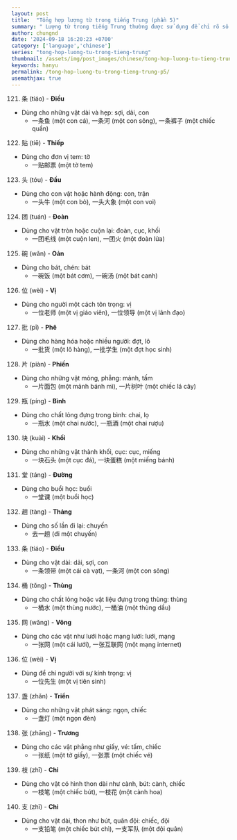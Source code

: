```yaml
---
layout: post
title:  "Tổng hợp lượng từ trong tiếng Trung (phần 5)"
summary: " Lượng từ trong tiếng Trung thường được sử dụng để chỉ rõ số lượng hoặc mức độ của một đối tượng nào đó trong câu"
author: chungnd
date: '2024-09-18 16:20:23 +0700'
category: ['language','chinese']
series: "tong-hop-luong-tu-trong-tieng-trung"
thumbnail: /assets/img/post_images/chinese/tong-hop-luong-tu-tieng-trung-2.webp
keywords: hanyu
permalink: /tong-hop-luong-tu-trong-tieng-trung-p5/
usemathjax: true
---
```


121. 条 (tiáo) - **Điều**
* Dùng cho những vật dài và hẹp: sợi, dải, con
  - 一条鱼 (một con cá), 一条河 (một con sông), 一条裤子 (một chiếc quần)

122. 贴 (tiē) - **Thiếp**
* Dùng cho đơn vị tem: tờ
  - 一贴邮票 (một tờ tem)

123. 头 (tóu) - **Đầu**
* Dùng cho con vật hoặc hành động: con, trận
  - 一头牛 (một con bò), 一头大象 (một con voi)

124. 团 (tuán) - **Đoàn**
* Dùng cho vật tròn hoặc cuộn lại: đoàn, cục, khối
  - 一团毛线 (một cuộn len), 一团火 (một đoàn lửa)

125. 碗 (wǎn) - **Oản**
* Dùng cho bát, chén: bát
  - 一碗饭 (một bát cơm), 一碗汤 (một bát canh)

126. 位 (wèi) - **Vị**
* Dùng cho người một cách tôn trọng: vị
  - 一位老师 (một vị giáo viên), 一位领导 (một vị lãnh đạo)

127. 批 (pī) - **Phê**
* Dùng cho hàng hóa hoặc nhiều người: đợt, lô
  - 一批货 (một lô hàng), 一批学生 (một đợt học sinh)

128. 片 (piàn) - **Phiến**
* Dùng cho những vật mỏng, phẳng: mảnh, tấm
  - 一片面包 (một mảnh bánh mì), 一片树叶 (một chiếc lá cây)

129. 瓶 (píng) - **Bình**
* Dùng cho chất lỏng đựng trong bình: chai, lọ
  - 一瓶水 (một chai nước), 一瓶酒 (một chai rượu)

130. 块 (kuài) - **Khối**
* Dùng cho những vật thành khối, cục: cục, miếng
  - 一块石头 (một cục đá), 一块蛋糕 (một miếng bánh)

131. 堂 (táng) - **Đường**
* Dùng cho buổi học: buổi
  - 一堂课 (một buổi học)

132. 趟 (tàng) - **Thảng**
* Dùng cho số lần đi lại: chuyến
  - 去一趟 (đi một chuyến)

133. 条 (tiáo) - **Điều**
* Dùng cho vật dài: dải, sợi, con
  - 一条领带 (một cái cà vạt), 一条河 (một con sông)

134. 桶 (tǒng) - **Thùng**
* Dùng cho chất lỏng hoặc vật liệu đựng trong thùng: thùng
  - 一桶水 (một thùng nước), 一桶油 (một thùng dầu)

135. 网 (wǎng) - **Võng**
* Dùng cho các vật như lưới hoặc mạng lưới: lưới, mạng
  - 一张网 (một cái lưới), 一张互联网 (một mạng internet)

136. 位 (wèi) - **Vị**
* Dùng để chỉ người với sự kính trọng: vị
  - 一位先生 (một vị tiên sinh)

137. 盏 (zhǎn) - **Triển**
* Dùng cho những vật phát sáng: ngọn, chiếc
  - 一盏灯 (một ngọn đèn)

138. 张 (zhāng) - **Trương**
* Dùng cho các vật phẳng như giấy, vé: tấm, chiếc
  - 一张纸 (một tờ giấy), 一张票 (một chiếc vé)

139. 枝 (zhī) - **Chi**
* Dùng cho vật có hình thon dài như cành, bút: cành, chiếc
  - 一枝笔 (một chiếc bút), 一枝花 (một cành hoa)

140. 支 (zhī) - **Chi**
* Dùng cho vật dài, thon như bút, quân đội: chiếc, đội
  - 一支铅笔 (một chiếc bút chì), 一支军队 (một đội quân)
